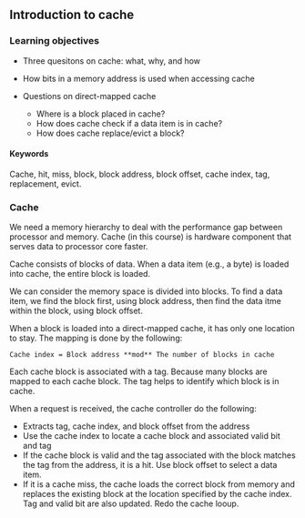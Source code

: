 ## Introduction to cache

### Learning objectives

* Three quesitons on cache:  what, why, and how

* How bits in a memory address is used when accessing cache 

* Questions on direct-mapped cache 

    * Where is a block placed in cache?
    * How does cache check if a data item is in cache? 
    * How does cache replace/evict a block?

#### Keywords

Cache, hit, miss, block, block address, block offset, cache index, tag,
replacement, evict.

### Cache

We need a memory hierarchy to deal with the performance gap between
processor and memory. Cache (in this course) is hardware component
that serves data to processor core faster. 

Cache consists of blocks of data. When a data item (e.g., a byte)  is loaded
into cache, the entire block is loaded. 

We can consider the memory space is divided into blocks. To find a data item,
we find the block first, using block address, then find the data itme within
the block, using block offset.

When a block is loaded into a direct-mapped cache, it has only one location 
to stay. The mapping is done by the following:

    Cache index = Block address **mod** The number of blocks in cache

Each cache block is associated with a tag. Because many blocks are mapped to each
cache block. The tag helps to identify which block is in cache.

When a request is received, the cache controller do the following:

*   Extracts tag, cache index, and block offset from the address
*   Use the cache index to locate a cache block and associated valid bit and tag
*   If the cache block is valid and the tag associated with the block 
    matches the tag from the address, it is a hit. Use block offset to select 
    a data item.
*   If it is a cache miss, the cache loads the correct block from memory and 
    replaces the existing block at the location specified by the cache index.  
    Tag and valid bit are also updated. Redo the cache looup. 
